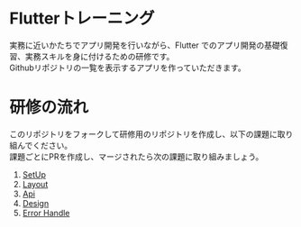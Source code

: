 # Flutterトレーニング
実務に近いかたちでアプリ開発を行いながら、Flutter でのアプリ開発の基礎復習、実務スキルを身に付けるための研修です。  
Githubリポジトリの一覧を表示するアプリを作っていただきます。  

# 研修の流れ
このリポジトリをフォークして研修用のリポジトリを作成し、以下の課題に取り組んでください。  
課題ごとにPRを作成し、マージされたら次の課題に取り組みましょう。  

1. [SetUp](https://github.com/HiroyukiTamura/FlutterTraining/blob/master/docs/sessions/setup.md)
2. [Layout](https://github.com/HiroyukiTamura/FlutterTraining/blob/master/docs/sessions/layout.md)
3. [Api](https://github.com/HiroyukiTamura/FlutterTraining/blob/master/docs/sessions/api.md)
4. [Design](https://github.com/HiroyukiTamura/FlutterTraining/blob/master/docs/sessions/design.md)
5. [Error Handle](https://github.com/HiroyukiTamura/FlutterTraining/blob/master/docs/sessions/error_handle.md)